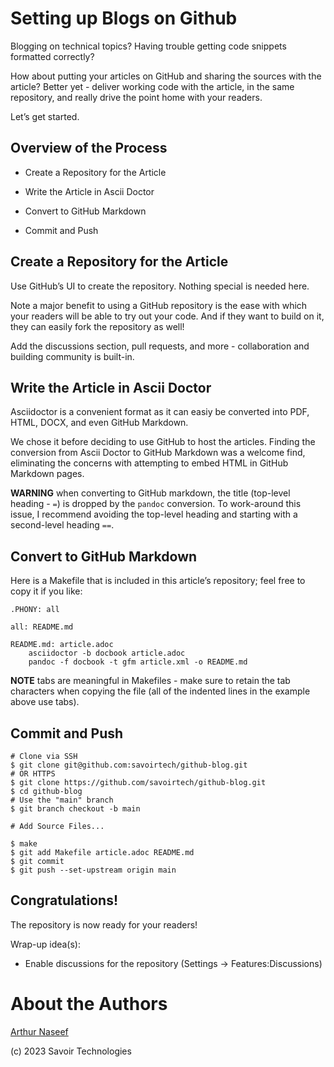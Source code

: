 # Setting up Blogs on Github

Blogging on technical topics? Having trouble getting code snippets
formatted correctly?

How about putting your articles on GitHub and sharing the sources with
the article? Better yet - deliver working code with the article, in the
same repository, and really drive the point home with your readers.

Let’s get started.

## Overview of the Process

- Create a Repository for the Article

- Write the Article in Ascii Doctor

- Convert to GitHub Markdown

- Commit and Push

## Create a Repository for the Article

Use GitHub’s UI to create the repository. Nothing special is needed
here.

Note a major benefit to using a GitHub repository is the ease with which
your readers will be able to try out your code. And if they want to
build on it, they can easily fork the repository as well!

Add the discussions section, pull requests, and more - collaboration and
building community is built-in.

## Write the Article in Ascii Doctor

Asciidoctor is a convenient format as it can easiy be converted into
PDF, HTML, DOCX, and even GitHub Markdown.

We chose it before deciding to use GitHub to host the articles. Finding
the conversion from Ascii Doctor to GitHub Markdown was a welcome find,
eliminating the concerns with attempting to embed HTML in GitHub
Markdown pages.

**WARNING** when converting to GitHub markdown, the title (top-level
heading - `=`) is dropped by the `pandoc` conversion. To work-around
this issue, I recommend avoiding the top-level heading and starting with
a second-level heading `==`.

## Convert to GitHub Markdown

Here is a Makefile that is included in this article’s repository; feel
free to copy it if you like:

``` text
.PHONY: all

all: README.md

README.md: article.adoc
    asciidoctor -b docbook article.adoc
    pandoc -f docbook -t gfm article.xml -o README.md
```

**NOTE** tabs are meaningful in Makefiles - make sure to retain the tab
characters when copying the file (all of the indented lines in the
example above use tabs).

## Commit and Push

``` shell
# Clone via SSH
$ git clone git@github.com:savoirtech/github-blog.git
# OR HTTPS
$ git clone https://github.com/savoirtech/github-blog.git
$ cd github-blog
# Use the "main" branch
$ git branch checkout -b main

# Add Source Files...

$ make
$ git add Makefile article.adoc README.md
$ git commit
$ git push --set-upstream origin main
```

## Congratulations!

The repository is now ready for your readers!

Wrap-up idea(s):

- Enable discussions for the repository (Settings →
  Features:Discussions)

# About the Authors

[Arthur
Naseef](https://github.com/savoirtech/blogs/blob/main/authors/ArthurNaseef.md)

\(c\) 2023 Savoir Technologies

